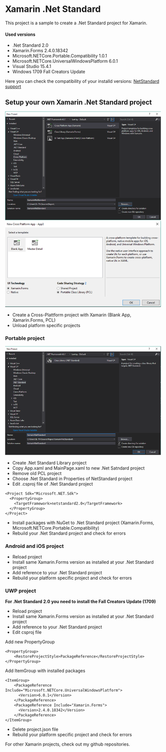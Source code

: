 # Xamarin .Net Standard #

This project is a sample to create a .Net Standard project for Xamarin.

#### Used versions ####

* .Net Standard 2.0
* Xamarin.Forms 2.4.0.18342
* Microsoft.NETCore.Portable.Compatibility 1.0.1
* Microsoft.NETCore.UniversalWindowsPlatform 6.0.1
* Visual Studio 15.4.1
* Windows 1709 Fall Creators Update

Here you can check the compatibility of your installd versions:
[NetStandard support](https://docs.microsoft.com/en-us/dotnet/standard/net-standard)


## Setup your own Xamarin .Net Standard project ##

![Create Xamarin project](Images/CreateProject.png)
![Create Xamarin project](Images/CreatePCLProject.png)

* Create a Cross-Plattform project with Xamarin (Blank App, Xamarin.Forms, PCL)
* Unload platform specific projects

### Portable project ###

![Create Xamarin project](Images/CreateNetStandardProject.png)

* Create .Net Standard Library project
* Copy App.xaml and MainPage.xaml to new .Net Satndard project
* Remove old PCL project
* Choose .Net Standard in Properties of NetStandard project
* Edit .csproj file of .Net Standard project

```
<Project Sdk="Microsoft.NET.Sdk">
  <PropertyGroup>
    <TargetFramework>netstandard2.0</TargetFramework>
  </PropertyGroup>
</Project>
```

* Install packages with NuGet to .Net Standard project (Xamarin.Forms, Microsoft.NETCore.Portable.Compatibility)
* Rebuild your .Net Standard project and check for errors

### Android and iOS project ###

* Reload project
* Install same Xamarin.Forms version as installed at your .Net Standard project
* Add reference to your .Net Standard project
* Rebuild your platform specific project and check for errors

### UWP project ###

**For .Net Standard 2.0 you need to install the Fall Creators Update (1709)**

* Reload project
* Install same Xamarin.Forms version as installed at your .Net Standard project
* Add reference to your .Net Standard project
* Edit csproj file

Add new PropertyGroup

```
<PropertyGroup>
    <RestoreProjectStyle>PackageReference</RestoreProjectStyle>
</PropertyGroup>
```

Add ItemGroup with installed packages

```
<ItemGroup>
    <PackageReference Include="Microsoft.NETCore.UniversalWindowsPlatform">
      <Version>6.0.1</Version>
    </PackageReference>
    <PackageReference Include="Xamarin.Forms">
      <Version>2.4.0.18342</Version>
    </PackageReference>
</ItemGroup>
```

* Delete project.json file
* Rebuild your platform specific project and check for errors

For other Xamarin projects, check out my github repositories.